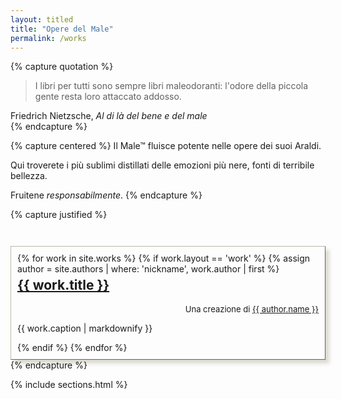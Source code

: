 ```yaml
---
layout: titled
title: "Opere del Male"
permalink: /works
---
```


{% capture quotation %}
  <blockquote class="quote">
    <p>I libri per tutti sono sempre libri maleodoranti: l'odore della piccola gente resta loro attaccato addosso.</p>
  </blockquote>
  <div class="author">Friedrich Nietzsche, <cite>Al di là del bene e del male</cite> </div>
{% endcapture %}

{% capture centered %}
  Il Male&trade; fluisce potente nelle opere dei suoi Araldi.

  Qui troverete i più sublimi distillati delle emozioni più nere, fonti di terribile bellezza.

  Fruitene *responsabilmente*.
{% endcapture %}

{% capture justified %}
  <style>
    div.shadowed-border {
      padding: 10px;
      border: 1px outset #b9b9ac;
      box-shadow: 6px 6px 6px #dbdad0;
    }
  </style>

  <div class="shadowed-border" style="margin-top : 42px;">
  {% for work in site.works %}
    {% if work.layout == 'work' %}
      {% assign author = site.authors | where: 'nickname', work.author | first %}
        <h2 style="margin-top: 5px"><a href="{{ work.url }}">{{ work.title }}</a></h2>
        <p style="font-size: small; text-align: right;" >Una creazione di <a class="donthyphenate" href="{{ author.url }}">{{ author.name }}</a></p>
        <p>{{ work.caption | markdownify }}</p>
    {% endif %}
  {% endfor %}
  </div>
{% endcapture %}

{% include sections.html %}
